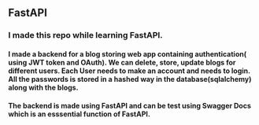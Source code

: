 ## FastAPI

### I made this repo while learning FastAPI.

#### I made a backend for a blog storing web app containing authentication( using JWT token and OAuth). We can delete, store, update blogs for different users. Each User needs to make an account and needs to login. All the passwords is stored in a hashed way in the database(sqlalchemy) along with the blogs.

#### The backend is made using FastAPI and can be test using Swagger Docs which is an esssential function of FastAPI.
